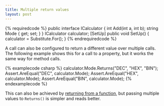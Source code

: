 ```yaml
---
title: Multiple return values
layout: post
---
```


{% requiredcode %}
public interface ICalculator {
	int Add(int a, int b);
	string Mode { get; set; }
}
ICalculator calculator;
[SetUp] public void SetUp() { calculator = Substitute.For<ICalculator>(); }
{% endrequiredcode %}

A call can also be configured to return a different value over multiple calls. The following example shows this for a call to a property, but it works the same way for method calls.

{% examplecode csharp %}
calculator.Mode.Returns("DEC", "HEX", "BIN");
Assert.AreEqual("DEC", calculator.Mode);
Assert.AreEqual("HEX", calculator.Mode);
Assert.AreEqual("BIN", calculator.Mode);
{% endexamplecode %}

This can also be achieved by [returning from a function](/help/return-from-function), but passing multiple values to `Returns()` is simpler and reads better.
